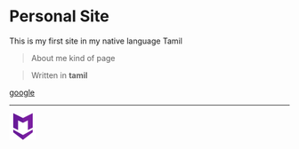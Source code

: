 # Personal Site
This is my first site in my native language Tamil
>About me kind of page

>Written in **tamil**

[google](http://google.com)

--------



![alt text](https://github.com/adam-p/markdown-here/raw/master/src/common/images/icon48.png "Logo Title Text 1")








